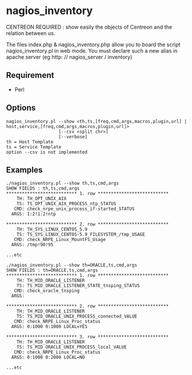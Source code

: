 # nagios_inventory
CENTREON REQUIRED : show easily the objects of Centreon and the relation between us.

The files index.php & nagios_inventory.php allow you to board the script nagios_inventory.pl in web mode.
You must declare such a new alias in apache server (eg http: // nagios_server / inventory)

## Requirement

  - Perl

## Options

```erb
nagios_inventory.pl --show <th,ts,[freq,cmd,args,macros,plugin,url] | host,service,[freq,cmd,args,macros,plugin,url]>
                    [--csv <split chr>]
                    [--verbose]
th = Host Template
ts = Service Template
option --csv is not implemented
```

## Examples 

```erb
./nagios_inventory.pl --show th,ts,cmd,args
SHOW FIELDS : th,ts,cmd,args
*************************** 1. row ***************************
    TH: TH_OPT_UNIX_AIX
    TS: TS_OPT_UNIX_AIX_PROCESS_ntp_STATUS
   CMD: check_nrpe_unix_process_if-started_STATUS
  ARGS: 1:2!1:2!ntp

*************************** 2. row ***************************
    TH: TH_SYS_LINUX_CENTOS_5.9
    TS: TS_SYS_LINUX_CENTOS-5.9_FILESYSTEM_/tmp_USAGE
   CMD: check_NRPE_Linux_MountFS_Usage
  ARGS: /tmp!90!95
  
...etc
```

```erb
./nagios_inventory.pl --show th=ORACLE,ts,cmd,args
SHOW FIELDS : th=ORACLE,ts,cmd,args
*************************** 1. row ***************************
    TH: TH_MID_ORACLE_LISTENER
    TS: TS_MID_ORACLE_LISTENER_STATE_tnsping_STATUS
   CMD: check_oracle_tnsping
  ARGS:

*************************** 2. row ***************************
    TH: TH_MID_ORACLE_LISTENER
    TS: TS_MID_ORACLE_UNIX_PROCESS_connected_VALUE
   CMD: check_NRPE_Linux_Proc_status
  ARGS: 0:1000 0:1000 LOCAL=YES

*************************** 3. row ***************************
    TH: TH_MID_ORACLE_LISTENER
    TS: TS_MID_ORACLE_UNIX_PROCESS_local_VALUE
   CMD: check_NRPE_Linux_Proc_status
  ARGS: 0:1000 0:2000 LOCAL=NO

...etc
```

